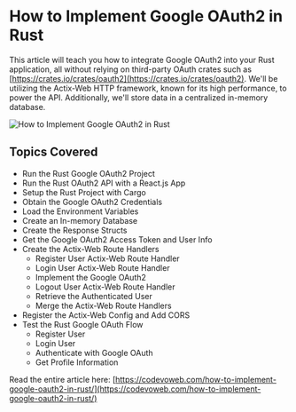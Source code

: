 # How to Implement Google OAuth2 in Rust

This article will teach you how to integrate Google OAuth2 into your Rust application, all without relying on third-party OAuth crates such as [https://crates.io/crates/oauth2](https://crates.io/crates/oauth2). We'll be utilizing the Actix-Web HTTP framework, known for its high performance, to power the API. Additionally, we'll store data in a centralized in-memory database.

![How to Implement Google OAuth2 in Rust](https://codevoweb.com/wp-content/uploads/2023/02/How-to-Implement-Google-OAuth2-in-Rust.webp)

## Topics Covered

- Run the Rust Google OAuth2 Project
- Run the Rust OAuth2 API with a React.js App
- Setup the Rust Project with Cargo
- Obtain the Google OAuth2 Credentials
- Load the Environment Variables
- Create an In-memory Database
- Create the Response Structs
- Get the Google OAuth2 Access Token and User Info
- Create the Actix-Web Route Handlers
    - Register User Actix-Web Route Handler
    - Login User Actix-Web Route Handler
    - Implement the Google OAuth2
    - Logout User Actix-Web Route Handler
    - Retrieve the Authenticated User
    - Merge the Actix-Web Route Handlers
- Register the Actix-Web Config and Add CORS
- Test the Rust Google OAuth Flow
    - Register User
    - Login User
    - Authenticate with Google OAuth
    - Get Profile Information

Read the entire article here: [https://codevoweb.com/how-to-implement-google-oauth2-in-rust/](https://codevoweb.com/how-to-implement-google-oauth2-in-rust/)

